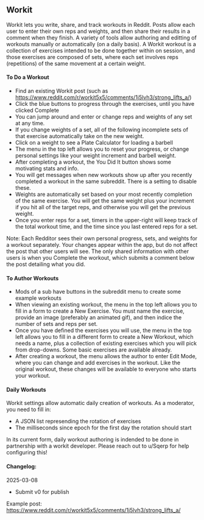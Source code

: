 ## Workit

Workit lets you write, share, and track workouts in Reddit. Posts allow each user to enter their own reps and weights, and then share their results in a comment when they finish. A variety of tools allow authoring and editting of workouts manually or automatically (on a daily basis). A Workit workout is a collection of exercises intended to be done together within on session, and those exercises are composed of sets, where each set involves reps (repetitions) of the same movement at a certain weight.

#### To Do a Workout
- Find an existing Workit post (such as https://www.reddit.com/r/workit5x5/comments/1j5lvh3/strong_lifts_a/)
- Click the blue buttons to progress through the exercises, until you have clicked Complete
- You can jump around and enter or change reps and weights of any set at any time.
- If you change weights of a set, all of the following incomplete sets of that exercise automatically take on the new weight.
- Click on a weight to see a Plate Calculator for loading a barbell
- The menu in the top left allows you to reset your progress, or change personal settings like your weight increment and barbell weight.
- After completing a workout, the You Did It button shows some motivating stats and info.
- You will get messages when new workouts show up after you recently completed a workout in the same subreddit. There is a setting to disable these.
- Weights are automatically set based on your most recently completion of the same exercise. You will get the same weight plus your increment if you hit all of the target reps, and otherwise you will get the previous weight.
- Once you enter reps for a set, timers in the upper-right will keep track of the total workout time, and the time since you last entered reps for a set.

Note: Each Redditor sees their own personal progress, sets, and weights for a workout separately. Your changes appear within the app, but do not affect the post that other users will see. The only shared information with other users is when you Complete the workout, which submits a comment below the post detailing what you did.

#### To Author Workouts
- Mods of a sub have buttons in the subreddit menu to create some example workouts
- When viewing an existing workout, the menu in the top left allows you to fill in a form to create a New Exercise. You must name the exercise, provide an image (preferably an animated gif), and then indice the number of sets and reps per set.
- Once you have defined the exercises you will use, the menu in the top left allows you to fill in a different form to create a New Workout, which needs a name, plus a collection of existing exercises which you will pick from drop-downs. Some basic exercises are available already.
- After creating a workout, the menu allows the author to enter Edit Mode, where you can change and add exercises in the workout. Like the original workout, these changes will be available to everyone who starts your workout.

#### Daily Workouts

Workit settings allow automatic daily creation of workouts. As a moderator, you need to fill in:
- A JSON list represending the rotation of exercises
- The milliseconds since epoch for the first day the rotation should start

In its current form, daily workout authoring is indended to be done in partnership with a workit developer. Please reach out to u/Sqerp for help configuring this!

#### Changelog:
2025-03-08
- Submit v0 for publish

Example post:
https://www.reddit.com/r/workit5x5/comments/1j5lvh3/strong_lifts_a/
